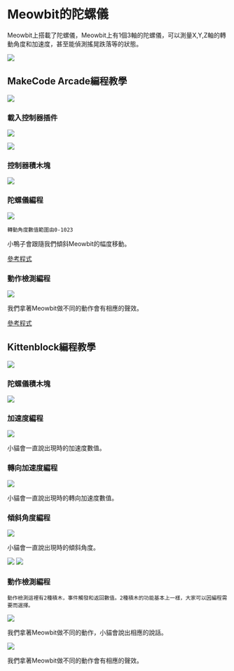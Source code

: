 # Meowbit的陀螺儀

Meowbit上搭載了陀螺儀，Meowbit上有1個3軸的陀螺儀，可以測量X,Y,Z軸的轉動角度和加速度，甚至能偵測搖晃跌落等的狀態。

![](./images/accel6.png)

## MakeCode Arcade編程教學

![](./images/acbanner.png)

### 載入控制器插件

![](./images/sd5.png)

![](./images/light1.png)

### 控制器積木塊

![](./images/light2.png)

### 陀螺儀編程

![](./images/accel1.png)

    轉動角度數值範圍由0-1023

小鴨子會跟隨我們傾斜Meowbit的幅度移動。

[參考程式](https://makecode.com/_5UrbHAFAFD2K)

### 動作檢測編程

![](./images/accel2.png)

我們拿著Meowbit做不同的動作會有相應的聲效。

[參考程式](https://makecode.com/_Pc0AufXvC6DD)

##  Kittenblock編程教學

![](../functional_module/PWmodules/images/kbbanner.png)

### 陀螺儀積木塊

![](./images/kb18.png)

### 加速度編程

![](./images/accel3.png)

小貓會一直說出現時的加速度數值。

### 轉向加速度編程

![](./images/accel4.png)

小貓會一直說出現時的轉向加速度數值。

### 傾斜角度編程

![](./images/accel5.png)

小貓會一直說出現時的傾斜角度。

![](./images/accel7.png)
![](./images/accel8.png)

### 動作檢測編程

    動作檢測這裡有2種積木，事件觸發和返回數值。2種積木的功能基本上一樣，大家可以因編程需要而選擇。


![](./images/accel9.png)

我們拿著Meowbit做不同的動作，小貓會說出相應的說話。

![](./images/accel10.png)

我們拿著Meowbit做不同的動作會有相應的聲效。

